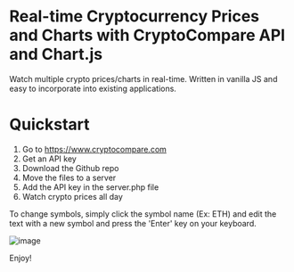 # Real-time Cryptocurrency Prices and Charts with CryptoCompare API and Chart.js
Watch multiple crypto prices/charts in real-time. Written in vanilla JS and easy to incorporate into existing applications.

# Quickstart
1) Go to https://www.cryptocompare.com
2) Get an API key
3) Download the Github repo
4) Move the files to a server
5) Add the API key in the server.php file
6) Watch crypto prices all day

To change symbols, simply click the symbol name (Ex: ETH) and edit the text with a new symbol and press the 'Enter' key on your keyboard.

![image](https://user-images.githubusercontent.com/6768725/130465415-956bbc35-656e-4ce0-8e18-b3fa77c7bbfc.png)

Enjoy!
